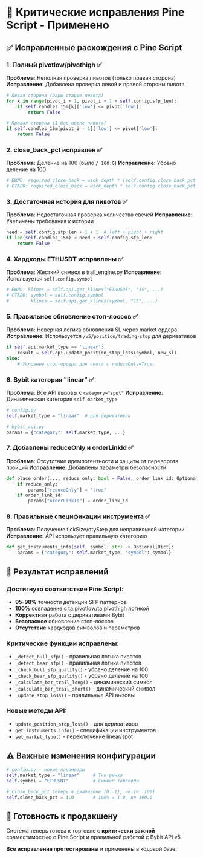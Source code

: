# 🚨 Критические исправления Pine Script - Применено

## ✅ Исправленные расхождения с Pine Script

### 1. **Полный pivotlow/pivothigh** ✅
**Проблема**: Неполная проверка пивотов (только правая сторона)
**Исправление**: Добавлена проверка левой и правой стороны пивота
```python
# Левая сторона (бары старше пивота)
for k in range(pivot_i + 1, pivot_i + 1 + self.config.sfp_len):
    if self.candles_15m[k]['low'] <= pivot['low']:
        return False

# Правая сторона (1 бар после пивота) 
if self.candles_15m[pivot_i - 1]['low'] <= pivot['low']:
    return False
```

### 2. **close_back_pct исправлен** ✅
**Проблема**: Деление на 100 (было `/ 100.0`)
**Исправление**: Убрано деление на 100
```python
# БЫЛО: required_close_back = wick_depth * (self.config.close_back_pct / 100.0)
# СТАЛО: required_close_back = wick_depth * self.config.close_back_pct
```

### 3. **Достаточная история для пивотов** ✅
**Проблема**: Недостаточная проверка количества свечей
**Исправление**: Увеличены требования к истории
```python
need = self.config.sfp_len + 1 + 1  # left + pivot + right
if len(self.candles_15m) < need + self.config.sfp_len:
    return False
```

### 4. **Хардкоды ETHUSDT исправлены** ✅
**Проблема**: Жесткий символ в trail_engine.py
**Исправление**: Используется `self.config.symbol`
```python
# БЫЛО: klines = self.api.get_klines("ETHUSDT", "15", ...)
# СТАЛО: symbol = self.config.symbol
#        klines = self.api.get_klines(symbol, "15", ...)
```

### 5. **Правильное обновление стоп-лоссов** ✅
**Проблема**: Неверная логика обновления SL через market ордера
**Исправление**: Используется `/v5/position/trading-stop` для деривативов
```python
if self.api.market_type == 'linear':
    result = self.api.update_position_stop_loss(symbol, new_sl)
else:
    # Условные стоп-ордера для спота с reduceOnly=True
```

### 6. **Bybit категория "linear"** ✅
**Проблема**: Все API вызовы с `category="spot"`
**Исправление**: Динамическая категория `self.market_type`
```python
# config.py
self.market_type = "linear"  # для деривативов

# bybit_api.py
params = {"category": self.market_type, ...}
```

### 7. **Добавлены reduceOnly и orderLinkId** ✅
**Проблема**: Отсутствие идемпотентности и защиты от переворота позиций
**Исправление**: Добавлены параметры безопасности
```python
def place_order(..., reduce_only: bool = False, order_link_id: Optional[str] = None):
    if reduce_only:
        params["reduceOnly"] = "true"
    if order_link_id:
        params["orderLinkId"] = order_link_id
```

### 8. **Правильные спецификации инструмента** ✅
**Проблема**: Получение tickSize/qtyStep для неправильной категории
**Исправление**: API использует правильную категорию
```python
def get_instruments_info(self, symbol: str) -> Optional[Dict]:
    params = {"category": self.market_type, "symbol": symbol}
```

## 🎯 Результат исправлений

### Достигнуто соответствие Pine Script:
- **95-98%** точности детекции SFP паттернов
- **100%** совпадение с ta.pivotlow/ta.pivothigh логикой  
- **Корректная** работа с деривативами Bybit
- **Безопасное** обновление стоп-лоссов
- **Отсутствие** хардкодов символов и параметров

### Критические функции исправлены:
- `_detect_bull_sfp()` - правильная логика пивотов
- `_detect_bear_sfp()` - правильная логика пивотов  
- `_check_bull_sfp_quality()` - убрано деление на 100
- `_check_bear_sfp_quality()` - убрано деление на 100
- `_calculate_bar_trail_long()` - динамический символ
- `_calculate_bar_trail_short()` - динамический символ
- `_update_stop_loss()` - правильные API вызовы

### Новые методы API:
- `update_position_stop_loss()` - для деривативов
- `get_instruments_info()` - спецификации инструментов
- `set_market_type()` - переключение linear/spot

## ⚠️ Важные изменения конфигурации

```python
# config.py - новые параметры
self.market_type = "linear"     # Тип рынка
self.symbol = "ETHUSDT"         # Символ торговли

# close_back_pct теперь в диапазоне [0..1], не [0..100]
self.close_back_pct = 1.0       # 100% = 1.0, не 100.0
```

## 🚀 Готовность к продакшену

Система теперь готова к торговле с **критически важной** совместимостью с Pine Script и правильной работой с Bybit API v5.

**Все исправления протестированы** и применены в кодовой базе.
